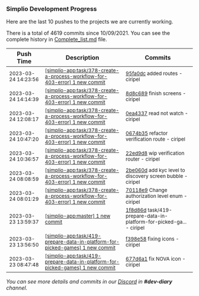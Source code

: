 
### Simplio Development Progress

Here are the last 10 pushes to the projects we are currently working.

There is a total of 4619 commits since 10/09/2021. You can see the complete history in
 [Complete_list.md](Complete_list.md) file.

| Push Time | Description | Commits |
| --- | --- | --- |
| <sub>2023-03-24 14:23:56</sub> | <sub>[[simplio-app:task/378\-create\-a\-process\-workflow\-for\-403\-error] 1 new commit](https://github.com/SimplioOfficial/simplio-app/commit/95fa0dcb96ba764b8f0a425da61fd961a4c15cb0)</sub> | <sub>[95fa0dc](https://github.com/SimplioOfficial/simplio-app/commit/95fa0dcb96ba764b8f0a425da61fd961a4c15cb0) added routes - ciripel</sub> |
| <sub>2023-03-24 14:14:39</sub> | <sub>[[simplio-app:task/378\-create\-a\-process\-workflow\-for\-403\-error] 1 new commit](https://github.com/SimplioOfficial/simplio-app/commit/8d8c6892101c0a4048d2e9d35abe2903980d378d)</sub> | <sub>[8d8c689](https://github.com/SimplioOfficial/simplio-app/commit/8d8c6892101c0a4048d2e9d35abe2903980d378d) finish screens - ciripel</sub> |
| <sub>2023-03-24 12:08:17</sub> | <sub>[[simplio-app:task/378\-create\-a\-process\-workflow\-for\-403\-error] 1 new commit](https://github.com/SimplioOfficial/simplio-app/commit/0ea43373c7dec73a94efa82ff87039e0afecbb43)</sub> | <sub>[0ea4337](https://github.com/SimplioOfficial/simplio-app/commit/0ea43373c7dec73a94efa82ff87039e0afecbb43) read not watch - ciripel</sub> |
| <sub>2023-03-24 10:47:20</sub> | <sub>[[simplio-app:task/378\-create\-a\-process\-workflow\-for\-403\-error] 1 new commit](https://github.com/SimplioOfficial/simplio-app/commit/0674b35e9b950713b4a2d5054d287d787bc6354c)</sub> | <sub>[0674b35](https://github.com/SimplioOfficial/simplio-app/commit/0674b35e9b950713b4a2d5054d287d787bc6354c) refactor verification route - ciripel</sub> |
| <sub>2023-03-24 10:36:57</sub> | <sub>[[simplio-app:task/378\-create\-a\-process\-workflow\-for\-403\-error] 1 new commit](https://github.com/SimplioOfficial/simplio-app/commit/22ed9d879c60dac86beaa33b63f30ae2756fd111)</sub> | <sub>[22ed9d8](https://github.com/SimplioOfficial/simplio-app/commit/22ed9d879c60dac86beaa33b63f30ae2756fd111) wip verification router - ciripel</sub> |
| <sub>2023-03-24 08:08:59</sub> | <sub>[[simplio-app:task/378\-create\-a\-process\-workflow\-for\-403\-error] 1 new commit](https://github.com/SimplioOfficial/simplio-app/commit/2be060d1e951291cc851a9c9b54aa299b9b14266)</sub> | <sub>[2be060d](https://github.com/SimplioOfficial/simplio-app/commit/2be060d1e951291cc851a9c9b54aa299b9b14266) add kyc level to discovery screen bubble - ciripel</sub> |
| <sub>2023-03-24 08:01:29</sub> | <sub>[[simplio-app:task/378\-create\-a\-process\-workflow\-for\-403\-error] 1 new commit](https://github.com/SimplioOfficial/simplio-app/commit/70118e918b72575aefe13de89010f4ee18242f39)</sub> | <sub>[70118e9](https://github.com/SimplioOfficial/simplio-app/commit/70118e918b72575aefe13de89010f4ee18242f39) Change authorization level enum - ciripel</sub> |
| <sub>2023-03-23 13:59:37</sub> | <sub>[[simplio-app:master] 1 new commit](https://github.com/SimplioOfficial/simplio-app/commit/1f8d86dca4b4217fe9fad7e5d3817f41c35cf7a5)</sub> | <sub>[1f8d86d](https://github.com/SimplioOfficial/simplio-app/commit/1f8d86dca4b4217fe9fad7e5d3817f41c35cf7a5) task/419-prepare-data-in-platform-for-picked-ga... - ciripel</sub> |
| <sub>2023-03-23 13:56:50</sub> | <sub>[[simplio-app:task/419\-prepare\-data\-in\-platform\-for\-picked\-games] 1 new commit](https://github.com/SimplioOfficial/simplio-app/commit/f398e58e38d6ba395c5f6cd8dee6a6f9585f12bc)</sub> | <sub>[f398e58](https://github.com/SimplioOfficial/simplio-app/commit/f398e58e38d6ba395c5f6cd8dee6a6f9585f12bc) fixing icons - ciripel</sub> |
| <sub>2023-03-23 08:47:48</sub> | <sub>[[simplio-app:task/419\-prepare\-data\-in\-platform\-for\-picked\-games] 1 new commit](https://github.com/SimplioOfficial/simplio-app/commit/677d6a128b65495d7653d02acdb811086f2d0d90)</sub> | <sub>[677d6a1](https://github.com/SimplioOfficial/simplio-app/commit/677d6a128b65495d7653d02acdb811086f2d0d90) fix NOVA icon - ciripel</sub> |

_You can see more details and commits in our [Discord](https://discord.gg/aKhjuwZmdP) in **#dev-diary** channel._
